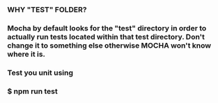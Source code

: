 ### WHY "TEST" FOLDER? 
### Mocha by default looks for the "test" directory in order to actually run tests located within that test directory. Don't change it to something else otherwise MOCHA won't know where it is.

### Test you unit using
### $ npm run test